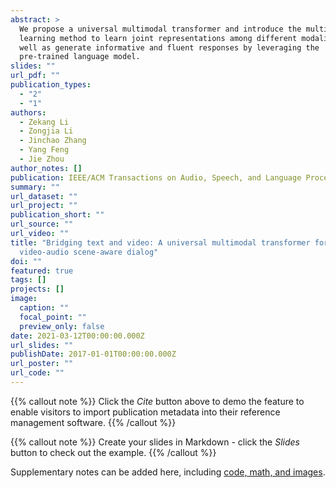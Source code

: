 ```yaml
---
abstract: >
  We propose a universal multimodal transformer and introduce the multi-task
  learning method to learn joint representations among different modalities as
  well as generate informative and fluent responses by leveraging the
  pre-trained language model. 
slides: ""
url_pdf: ""
publication_types:
  - "2"
  - "1"
authors:
  - Zekang Li
  - Zongjia Li
  - Jinchao Zhang
  - Yang Feng
  - Jie Zhou
author_notes: []
publication: IEEE/ACM Transactions on Audio, Speech, and Language Processing
summary: ""
url_dataset: ""
url_project: ""
publication_short: ""
url_source: ""
url_video: ""
title: "Bridging text and video: A universal multimodal transformer for
  video-audio scene-aware dialog"
doi: ""
featured: true
tags: []
projects: []
image:
  caption: ""
  focal_point: ""
  preview_only: false
date: 2021-03-12T00:00:00.000Z
url_slides: ""
publishDate: 2017-01-01T00:00:00.000Z
url_poster: ""
url_code: ""
---
```


{{% callout note %}}
Click the *Cite* button above to demo the feature to enable visitors to import publication metadata into their reference management software.
{{% /callout %}}

{{% callout note %}}
Create your slides in Markdown - click the *Slides* button to check out the example.
{{% /callout %}}

Supplementary notes can be added here, including [code, math, and images](https://wowchemy.com/docs/writing-markdown-latex/).
